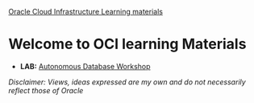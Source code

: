 [Oracle Cloud Infrastructure Learning materials](/README.md)

# Welcome to OCI learning Materials
- **LAB:** [Autonomous Database Workshop](/files/lab1/AutonomousWorkshop.md)

*Disclaimer: Views, ideas expressed are my own and do not necessarily reflect those of Oracle*
